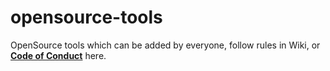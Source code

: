 # opensource-tools
OpenSource tools which can be added by everyone, follow rules in Wiki, or [**Code of Conduct**]() here.
